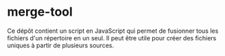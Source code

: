 # merge-tool
Ce dépôt contient un script en JavaScript qui permet de fusionner tous les fichiers d'un répertoire en un seul. Il peut être utile pour créer des fichiers uniques à partir de plusieurs sources. 
